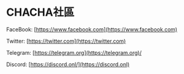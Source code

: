 # CHACHA社區

FaceBook: [https://www.facebook.com](https://www.facebook.com)

Twitter: [https://twitter.com](https://twitter.com)

Telegram:  [https://telegram.org](https://telegram.org)/

Discord: [https://discord.onl/](https://discord.onl)
